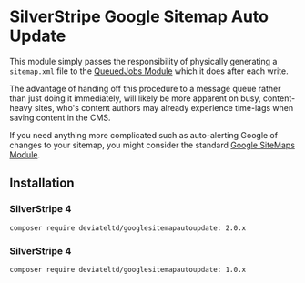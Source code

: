 # SilverStripe Google Sitemap Auto Update

This module simply passes the responsibility of physically generating a `sitemap.xml` file
to the [QueuedJobs Module](https://github.com/silverstripe-australia/silverstripe-queuedjobs) which it
does after each write.

The advantage of handing off this procedure to a message queue rather than just doing it
immediately, will likely be more apparent on busy, content-heavy sites, who's content authors
may already experience time-lags when saving content in the CMS.

If you need anything more complicated such as auto-alerting Google of changes to your
sitemap, you might consider the standard [Google SiteMaps Module](https://github.com/silverstripe-labs/silverstripe-googlesitemaps).

## Installation

### SilverStripe 4

    composer require deviateltd/googlesitemapautoupdate: 2.0.x

### SilverStripe 4

    composer require deviateltd/googlesitemapautoupdate: 1.0.x